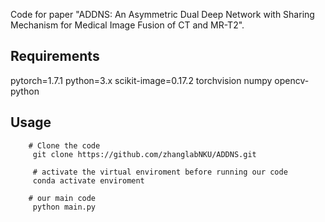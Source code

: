 
Code for paper "ADDNS: An Asymmetric Dual Deep Network with Sharing Mechanism for Medical Image Fusion of CT and MR-T2".

Requirements
---------
pytorch=1.7.1
python=3.x
scikit-image=0.17.2
torchvision
numpy
opencv-python

Usage
-------
        # Clone the code
         git clone https://github.com/zhanglabNKU/ADDNS.git
         
         # activate the virtual enviroment before running our code
         conda activate enviroment

        # our main code  
         python main.py 


